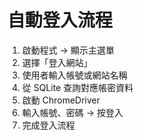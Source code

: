 # 自動登入流程

1. 啟動程式 → 顯示主選單
2. 選擇「登入網站」
3. 使用者輸入帳號或網站名稱
4. 從 SQLite 查詢對應帳密資料
5. 啟動 ChromeDriver
6. 輸入帳號、密碼 → 按登入
7. 完成登入流程
